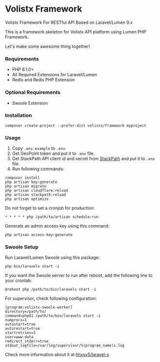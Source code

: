 # Volistx Framework
Volistx Framework For RESTful API Based on Laravel/Lumen 9.x

This is a framework skeleton for Volistx API platform using Lumen PHP Framework.

Let's make some awesome thing together!

### Requirements
- PHP 8.1.0+
- All Required Extensions for Laravel/Lumen
- Redis and Redis PHP Extension 

### Optional Requirements
- Swoole Extension

### Installation
```
composer create-project --prefer-dist volistx/framework myproject
```

### Usage
1. Copy `.env.example` to `.env`.
2. Get GeoPoint token and put it to `.env` file.
3. Get StackPath API client id and secret from [StackPath](https://control.stackpath.com/account/api-management) and put it to `.env` file.
4. Run following commands:

```
composer install
php artisan key:generate
php artisan migrate
php artisan cloudflare:reload
php artisan stackpath:reload
php artisan optimize
```

Do not forget to set a cronjob for production:
```
* * * * * php /path/to/artisan schedule:run
```

Generate an admin access key using this command:
```
php artisan access-key:generate
```

### Swoole Setup
Run Laravel/Lumen Swoole using this package:
```
php bin/laravels start -i
```

If you want the Swoole server to run after reboot, add the following line to your crontab:
```
@reboot php /path/to/bin/laravels start -i
```

For supervisor, check following configuration:
```
[program:volistx-swoole-worker]
directory=/path/to/
command=php81 /path/to/bin/laravels start -i
numprocs=1
autostart=true
autorestart=true
startretries=3
user=www-data
redirect_stderr=true
stdout_logfile=/var/log/supervisor/%(program_name)s.log
```

Check more information about it at [hhxsv5/laravel-s](https://github.com/hhxsv5/laravel-s)